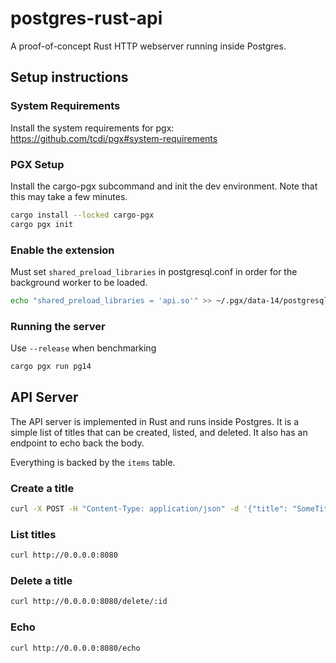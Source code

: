 # postgres-rust-api

A proof-of-concept Rust HTTP webserver running inside Postgres.

## Setup instructions

### System Requirements

Install the system requirements for pgx: https://github.com/tcdi/pgx#system-requirements

### PGX Setup

Install the cargo-pgx subcommand and init the dev environment. Note that this may take a few minutes.

```bash
cargo install --locked cargo-pgx
cargo pgx init
```

### Enable the extension

Must set `shared_preload_libraries` in postgresql.conf in order for the background worker to be loaded.

```bash
echo "shared_preload_libraries = 'api.so'" >> ~/.pgx/data-14/postgresql.conf
```

### Running the server

Use `--release` when benchmarking

```bash
cargo pgx run pg14
```

## API Server

The API server is implemented in Rust and runs inside Postgres. It is a simple list of titles that can be created, listed, and deleted. It also has an endpoint to echo back the body.

Everything is backed by the `items` table.

### Create a title

```bash
curl -X POST -H "Content-Type: application/json" -d '{"title": "SomeTitle"}' http://0.0.0.0:8080/add
```

### List titles

```bash
curl http://0.0.0.0:8080
```

### Delete a title

```bash
curl http://0.0.0.0:8080/delete/:id
```

### Echo

```bash
curl http://0.0.0.0:8080/echo
```
